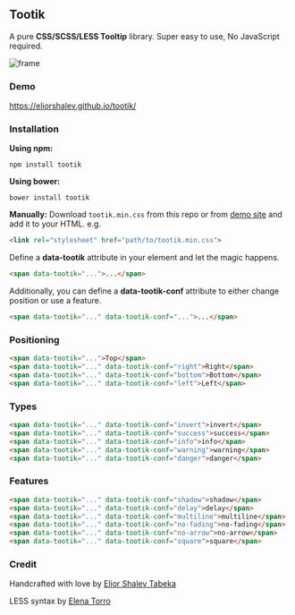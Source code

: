 ## Tootik

A pure **CSS/SCSS/LESS Tooltip** library. Super easy to use, No JavaScript required.

![frame](/logo.png)

### Demo
https://eliorshalev.github.io/tootik/

### Installation

**Using npm:**
```
npm install tootik
```

**Using bower:**
```
bower install tootik
```

**Manually:**
Download `tootik.min.css` from this repo or from [demo site](https://eliorshalev.github.io/tootik/) and add it to your HTML. e.g.
```html
<link rel="stylesheet" href="path/to/tootik.min.css">
```

Define a **data-tootik** attribute in your element and let the magic happens.

```html
<span data-tootik="...">...</span>
```

Additionally, you can define a **data-tootik-conf** attribute to either change position or use a feature.

```html
<span data-tootik="..." data-tootik-conf="...">...</span>
```          
          
### Positioning

```html
<span data-tootik="...">Top</span>
<span data-tootik="..." data-tootik-conf="right">Right</span>
<span data-tootik="..." data-tootik-conf="bottom">Bottom</span>
<span data-tootik="..." data-tootik-conf="left">Left</span>
```

### Types

```html
<span data-tootik="..." data-tootik-conf="invert">invert</span>
<span data-tootik="..." data-tootik-conf="success">success</span>
<span data-tootik="..." data-tootik-conf="info">info</span>
<span data-tootik="..." data-tootik-conf="warning">warning</span>
<span data-tootik="..." data-tootik-conf="danger">danger</span>
```

### Features

```html
<span data-tootik="..." data-tootik-conf="shadow">shadow</span>
<span data-tootik="..." data-tootik-conf="delay">delay</span>
<span data-tootik="..." data-tootik-conf="multiline">multiline</span>
<span data-tootik="..." data-tootik-conf="no-fading">no-fading</span>
<span data-tootik="..." data-tootik-conf="no-arrow">no-arrow</span>
<span data-tootik="..." data-tootik-conf="square">square</span>
```

### Credit

Handcrafted with love by [Elior Shalev Tabeka](http://codepen.io/eliorshalev)

LESS syntax by [Elena Torro](https://github.com/elenatorro)

